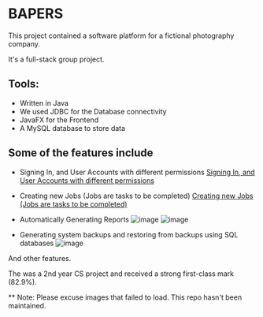 # BAPERS

This project contained a software platform for a fictional photography company.

It's a full-stack group project. 

## Tools:
- Written in Java
- We used JDBC for the Database connectivity
- JavaFX for the Frontend
- A MySQL database to store data

## Some of the features include

- Signing In, and User Accounts with different permissions
[Signing In, and User Accounts with different permissions](https://github.com/Javonnep/BAPERS-FINAL/assets/28714185/8251f17f-4f1e-41ea-8fa6-bbf0a1aeeec9)

- Creating new Jobs (Jobs are tasks to be completed)
  [Creating new Jobs (Jobs are tasks to be completed)](https://github.com/Javonnep/BAPERS-FINAL/assets/28714185/7fb6209a-9c4d-4e16-bf91-bc0795aa1188)

- Automatically Generating Reports
![image](https://github.com/Javonnep/BAPERS-FINAL/assets/28714185/2cff208d-4af1-4dab-b93a-bbd89d98948b)
![image](https://github.com/Javonnep/BAPERS-FINAL/assets/28714185/f74af234-ce17-4ca0-b808-328195f79094)

- Generating system backups and restoring from backups using SQL databases
![image](https://github.com/Javonnep/BAPERS-FINAL/assets/28714185/3d3c84f8-ce5f-4dbe-8239-0a32cf75a02e)

And other features.

The was a 2nd year CS project and received a strong first-class mark (82.9%). 

** Note: Please excuse images that failed to load. This repo hasn't been maintained.
